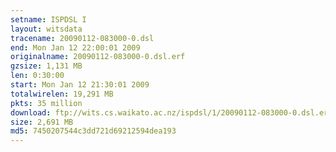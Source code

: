 ```yaml
---
setname: ISPDSL I
layout: witsdata
tracename: 20090112-083000-0.dsl
end: Mon Jan 12 22:00:01 2009
originalname: 20090112-083000-0.dsl.erf
gzsize: 1,131 MB
len: 0:30:00
start: Mon Jan 12 21:30:01 2009
totalwirelen: 19,291 MB
pkts: 35 million
download: ftp://wits.cs.waikato.ac.nz/ispdsl/1/20090112-083000-0.dsl.erf.gz
size: 2,691 MB
md5: 7450207544c3dd721d69212594dea193
---
```

